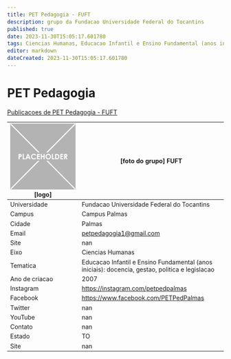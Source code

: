 ```yaml
---
title: PET Pedagogia - FUFT
description: grupo da Fundacao Universidade Federal do Tocantins
published: true
date: 2023-11-30T15:05:17.601780
tags: Ciencias Humanas, Educacao Infantil e Ensino Fundamental (anos iniciais): docencia, gestao, politica e legislacao
editor: markdown
dateCreated: 2023-11-30T15:05:17.601780
---
```


# PET Pedagogia

[Publicacoes de PET Pedagogia - FUFT](/atividade/174PETPedagogiaFUFT/feed)

| ![placeholder.png](/placeholder.png) [logo] | [foto do grupo] FUFT         |
| ------------------------------------------- | ------------------------------------------------- |
| Universidade                                | Fundacao Universidade Federal do Tocantins      |
| Campus                                      | Campus Palmas            |
| Cidade                                      | Palmas             |
| Email                                       | petpedagogia1@gmail.com             |
| Site                                        | nan              |
| Eixo                                        | Ciencias Humanas              |
| Tematica                                    | Educacao Infantil e Ensino Fundamental (anos iniciais): docencia, gestao, politica e legislacao          |
| Ano de criacao                              | 2007        |
| Instagram                                   | https://instagram.com/petpedpalmas         |
| Facebook                                    | https://www.facebook.com/PETPedPalmas          |
| Twitter                                     | nan           |
| YouTube                                     | nan           |
| Contato                                     | nan         |
| Estado                                      |  TO            |
| Site                                        | nan |
